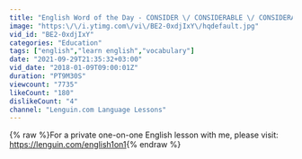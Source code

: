 ```yaml
---
title: "English Word of the Day - CONSIDER \/ CONSIDERABLE \/ CONSIDERATE (IELTS \/ TOEFL Vocabulary)"
image: "https:\/\/i.ytimg.com\/vi\/BE2-0xdjIxY\/hqdefault.jpg"
vid_id: "BE2-0xdjIxY"
categories: "Education"
tags: ["english","learn english","vocabulary"]
date: "2021-09-29T21:35:32+03:00"
vid_date: "2018-01-09T09:00:01Z"
duration: "PT9M30S"
viewcount: "7735"
likeCount: "180"
dislikeCount: "4"
channel: "Lenguin.com Language Lessons"
---
```

{% raw %}For a private one-on-one English lesson with me, please visit: <a rel="nofollow" target="blank" href="https://lenguin.com/english1on1">https://lenguin.com/english1on1</a>{% endraw %}
